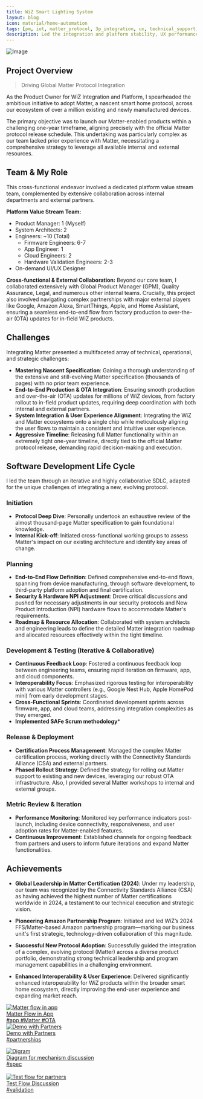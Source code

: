 ```yaml
---
title: WiZ Smart Lighting System
layout: blog
icon: material/home-automation
tags: [pm, iot, matter_protocol, 3p_integration, ux, technical_support, business_development]
description: Led the integration and platform stability, UX performance of WiZ service
---
```

![Image](../assets/images/wiz_smart_lighting.png)

## Project Overview

> Driving Global Matter Protocol Integration

As the Product Owner for WiZ Integration and Platform, I spearheaded the ambitious initiative to adopt Matter, a nascent smart home protocol, across our ecosystem of over a million existing and newly manufactured devices. 

The primary objective was to launch our Matter-enabled products within a challenging one-year timeframe, aligning precisely with the official Matter protocol release schedule. This undertaking was particularly complex as our team lacked prior experience with Matter, necessitating a comprehensive strategy to leverage all available internal and external resources.

## Team & My Role
This cross-functional endeavor involved a dedicated platform value stream team, complemented by extensive collaboration across internal departments and external partners.

**Platform Value Stream Team:**

- Product Manager: 1 (Myself)
- System Architects: 2
- Engineers: ~10 (Total)
    - Firmware Engineers: 6-7
    - App Engineer: 1
    - Cloud Engineers: 2
    - Hardware Validation Engineers: 2-3
- On-demand UI/UX Designer

**Cross-functional & External Collaboration:** Beyond our core team, I collaborated extensively with Global Product Manager (GPM), Quality Assurance, Legal, and numerous other internal teams. Crucially, this project also involved navigating complex partnerships with major external players like Google, Amazon Alexa, SmartThings, Apple, and Home Assistant, ensuring a seamless end-to-end flow from factory production to over-the-air (OTA) updates for in-field WiZ products.

## Challenges
Integrating Matter presented a multifaceted array of technical, operational, and strategic challenges:

- **Mastering Nascent Specification**: Gaining a thorough understanding of the extensive and still-evolving Matter specification (thousands of pages) with no prior team experience.
- **End-to-End Production & OTA Integration**: Ensuring smooth production and over-the-air (OTA) updates for millions of WiZ devices, from factory rollout to in-field product updates, requiring deep coordination with both internal and external partners.
- **System Integration & User Experience Alignment**: Integrating the WiZ and Matter ecosystems onto a single chip while meticulously aligning the user flows to maintain a consistent and intuitive user experience.
- **Aggressive Timeline**: Releasing full Matter functionality within an extremely tight one-year timeline, directly tied to the official Matter protocol release, demanding rapid decision-making and execution.

## Software Development Life Cycle
I led the team through an iterative and highly collaborative SDLC, adapted for the unique challenges of integrating a new, evolving protocol.

### Initiation

- **Protocol Deep Dive**: Personally undertook an exhaustive review of the almost thousand-page Matter specification to gain foundational knowledge.
- **Internal Kick-off**: Initiated cross-functional working groups to assess Matter's impact on our existing architecture and identify key areas of change.

### Planning

- **End-to-End Flow Definition**: Defined comprehensive end-to-end flows, spanning from device manufacturing, through software development, to third-party platform adoption and final certification.
- **Security & Hardware NPI Adjustment**: Drove critical discussions and pushed for necessary adjustments in our security protocols and New Product Introduction (NPI) hardware flows to accommodate Matter's requirements.
- **Roadmap & Resource Allocation**: Collaborated with system architects and engineering leads to define the detailed Matter integration roadmap and allocated resources effectively within the tight timeline.

### Development & Testing (Iterative & Collaborative)

- **Continuous Feedback Loop**: Fostered a continuous feedback loop between engineering teams, ensuring rapid iteration on firmware, app, and cloud components.
- **Interoperability Focus**: Emphasized rigorous testing for interoperability with various Matter controllers (e.g., Google Nest Hub, Apple HomePod mini) from early development stages.
- **Cross-Functional Sprints**: Coordinated development sprints across firmware, app, and cloud teams, addressing integration complexities as they emerged.
- **Implemented SAFe Scrum methodology***

### Release & Deployment

- **Certification Process Management**: Managed the complex Matter certification process, working directly with the Connectivity Standards Alliance (CSA) and external partners.
- **Phased Rollout Strategy**: Defined the strategy for rolling out Matter support to existing and new devices, leveraging our robust OTA infrastructure. Also, I provided several Matter workshops to internal and external groups.

### Metric Review & Iteration

- **Performance Monitoring**: Monitored key performance indicators post-launch, including device connectivity, responsiveness, and user adoption rates for Matter-enabled features.
- **Continuous Improvement**: Established channels for ongoing feedback from partners and users to inform future iterations and expand Matter functionalities.


## Achievements

- **Global Leadership in Matter Certification (2024)**: Under my leadership, our team was recognized by the Connectivity Standards Alliance (CSA) as having achieved the highest number of Matter certifications worldwide in 2024, a testament to our technical execution and strategic vision.

- **Pioneering Amazon Partnership Program**: Initiated and led WiZ’s 2024 FFS/Matter-based Amazon partnership program—marking our business unit's first strategic, technology-driven collaboration of this magnitude. 

- **Successful New Protocol Adoption**: Successfully guided the integration of a complex, evolving protocol (Matter) across a diverse product portfolio, demonstrating strong technical leadership and program management capabilities in a challenging environment.

- **Enhanced Interoperability & User Experience**: Delivered significantly enhanced interoperability for WiZ products within the broader smart home ecosystem, directly improving the end-user experience and expanding market reach.

<div class="card-grid">

   <a href="./" class="card-item-wrapper"> <div class="card-image">
      <img src="../assets/images/WiZ Matter app.png" alt="Matter flow in app">
      <div class="caption"> Matter Flow in App</div>
      <div class="tags"> #app #Matter #OTA </div>
    </div>
  </a> 
  <a href="./" class="card-item-wrapper"> <div class="card-image">
      <img src="../assets/images/wiz_smartthings.png" alt="Demo with Partners">
      <div class="caption">Demo with Partners</div>
      <div class="tags">#partnerships </div>
    </div>
  </a> 

  <a href="./" class="card-item-wrapper"> <div class="card-image">
      <img src="../assets/images/Share with 3rd parties.drawio.png" alt="Digram">
      <div class="caption"> Diagram for mechanism discussion </div>
      <div class="tags"> #spec </div>
    </div>
  </a>   
  <a href="./" class="card-item-wrapper"> <div class="card-image">
      <img src="../assets/images/WiZ testing flow.png" alt="Test flow for partners">
      <div class="caption">Test Flow Discussion</div>
      <div class="tags">#validation </div>
    </div>
  </a> 
  </div>
